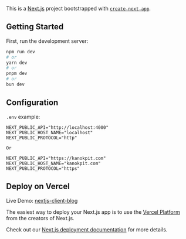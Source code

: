 This is a [Next.js](https://nextjs.org/) project bootstrapped with [`create-next-app`](https://github.com/vercel/next.js/tree/canary/packages/create-next-app).

## Getting Started

First, run the development server:

```bash
npm run dev
# or
yarn dev
# or
pnpm dev
# or
bun dev
```


## Configuration
`.env` example:

```
NEXT_PUBLIC_API="http://localhost:4000"
NEXT_PUBLIC_HOST_NAME="localhost"
NEXT_PUBLIC_PROTOCOL="http"

Or

NEXT_PUBLIC_API="https://kanokpit.com"
NEXT_PUBLIC_HOST_NAME="kanokpit.com"
NEXT_PUBLIC_PROTOCOL="https"
```


## Deploy on Vercel

Live Demo: <a href="https://nextjs-client-blog.vercel.app/" target="blank">nextjs-client-blog</a>

The easiest way to deploy your Next.js app is to use the [Vercel Platform](https://vercel.com/new?utm_medium=default-template&filter=next.js&utm_source=create-next-app&utm_campaign=create-next-app-readme) from the creators of Next.js.

Check out our [Next.js deployment documentation](https://nextjs.org/docs/deployment) for more details.
